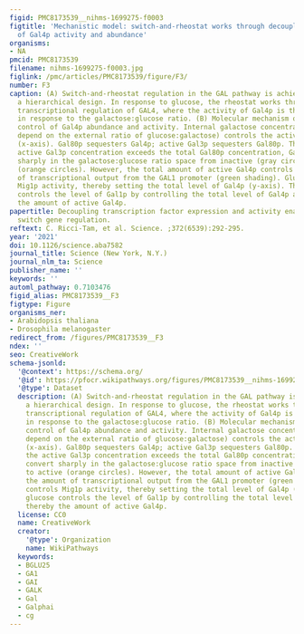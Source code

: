 ```yaml
---
figid: PMC8173539__nihms-1699275-f0003
figtitle: 'Mechanistic model: switch-and-rheostat works through decoupled regulation
  of Gal4p activity and abundance'
organisms:
- NA
pmcid: PMC8173539
filename: nihms-1699275-f0003.jpg
figlink: /pmc/articles/PMC8173539/figure/F3/
number: F3
caption: (A) Switch-and-rheostat regulation in the GAL pathway is achieved through
  a hierarchical design. In response to glucose, the rheostat works through Mig1p
  transcriptional regulation of GAL4, where the activity of Gal4p is then regulated
  in response to the galactose:glucose ratio. (B) Molecular mechanism of the independent
  control of Gal4p abundance and activity. Internal galactose concentrations (which
  depend on the external ratio of glucose:galactose) controls the activity of Gal3p
  (x-axis). Gal80p sequesters Gal4p; active Gal3p sequesters Gal80p. Thus, when the
  active Gal3p concentration exceeds the total Gal80p concentration, Gal4p will convert
  sharply in the galactose:glucose ratio space from inactive (gray circles) to active
  (orange circles). However, the total amount of active Gal4p controls the amount
  of transcriptional output from the GAL1 promoter (green shading). Glucose controls
  Mig1p activity, thereby setting the total level of Gal4p (y-axis). Thus, glucose
  controls the level of Gal1p by controlling the total level of Gal4p and thereby
  the amount of active Gal4p.
papertitle: Decoupling transcription factor expression and activity enables dimmer
  switch gene regulation.
reftext: C. Ricci-Tam, et al. Science. ;372(6539):292-295.
year: '2021'
doi: 10.1126/science.aba7582
journal_title: Science (New York, N.Y.)
journal_nlm_ta: Science
publisher_name: ''
keywords: ''
automl_pathway: 0.7103476
figid_alias: PMC8173539__F3
figtype: Figure
organisms_ner:
- Arabidopsis thaliana
- Drosophila melanogaster
redirect_from: /figures/PMC8173539__F3
ndex: ''
seo: CreativeWork
schema-jsonld:
  '@context': https://schema.org/
  '@id': https://pfocr.wikipathways.org/figures/PMC8173539__nihms-1699275-f0003.html
  '@type': Dataset
  description: (A) Switch-and-rheostat regulation in the GAL pathway is achieved through
    a hierarchical design. In response to glucose, the rheostat works through Mig1p
    transcriptional regulation of GAL4, where the activity of Gal4p is then regulated
    in response to the galactose:glucose ratio. (B) Molecular mechanism of the independent
    control of Gal4p abundance and activity. Internal galactose concentrations (which
    depend on the external ratio of glucose:galactose) controls the activity of Gal3p
    (x-axis). Gal80p sequesters Gal4p; active Gal3p sequesters Gal80p. Thus, when
    the active Gal3p concentration exceeds the total Gal80p concentration, Gal4p will
    convert sharply in the galactose:glucose ratio space from inactive (gray circles)
    to active (orange circles). However, the total amount of active Gal4p controls
    the amount of transcriptional output from the GAL1 promoter (green shading). Glucose
    controls Mig1p activity, thereby setting the total level of Gal4p (y-axis). Thus,
    glucose controls the level of Gal1p by controlling the total level of Gal4p and
    thereby the amount of active Gal4p.
  license: CC0
  name: CreativeWork
  creator:
    '@type': Organization
    name: WikiPathways
  keywords:
  - BGLU25
  - GA1
  - GAI
  - GALK
  - Gal
  - Galphai
  - cg
---
```

